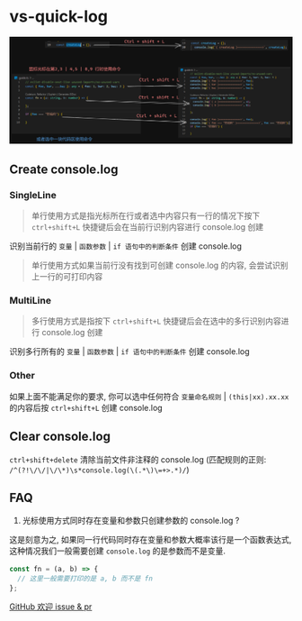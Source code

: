 # vs-quick-log

![Guide](https://github.com/xiaoyao-Ye/blog/blob/main/docs/public/initApi/Guide-dark.png?raw=true)

## Create console.log

### SingleLine

> 单行使用方式是指光标所在行或者选中内容只有一行的情况下按下 `ctrl+shift+L` 快捷键后会在当前行识别内容进行 console.log 创建

识别当前行的 `变量` | `函数参数` | `if 语句中的判断条件` 创建 console.log

> 单行使用方式如果当前行没有找到可创建 console.log 的内容, 会尝试识别上一行的可打印内容

### MultiLine

> 多行使用方式是指按下 `ctrl+shift+L` 快捷键后会在选中的多行识别内容进行 console.log 创建

识别多行所有的 `变量` | `函数参数` | `if 语句中的判断条件` 创建 console.log

### Other

如果上面不能满足你的要求, 你可以选中任何符合 `变量命名规则` | `(this|xx).xx.xx` 的内容后按 `ctrl+shift+L` 创建 console.log

## Clear console.log

`ctrl+shift+delete` 清除当前文件非注释的 console.log (匹配规则的正则: `/^(?!\/\/|\/\*)\s*console.log(\(.*\)\=+>.*)/`)

## FAQ

1. 光标使用方式同时存在变量和参数只创建参数的 console.log ?

这是刻意为之, 如果同一行代码同时存在变量和参数大概率该行是一个函数表达式, 这种情况我们一般需要创建 `console.log` 的是参数而不是变量.

```javascript
const fn = (a, b) => {
  // 这里一般需要打印的是 a, b 而不是 fn
};
```

[GitHub 欢迎 issue & pr](https://github.com/xiaoyao-Ye/vs-quick-log)
